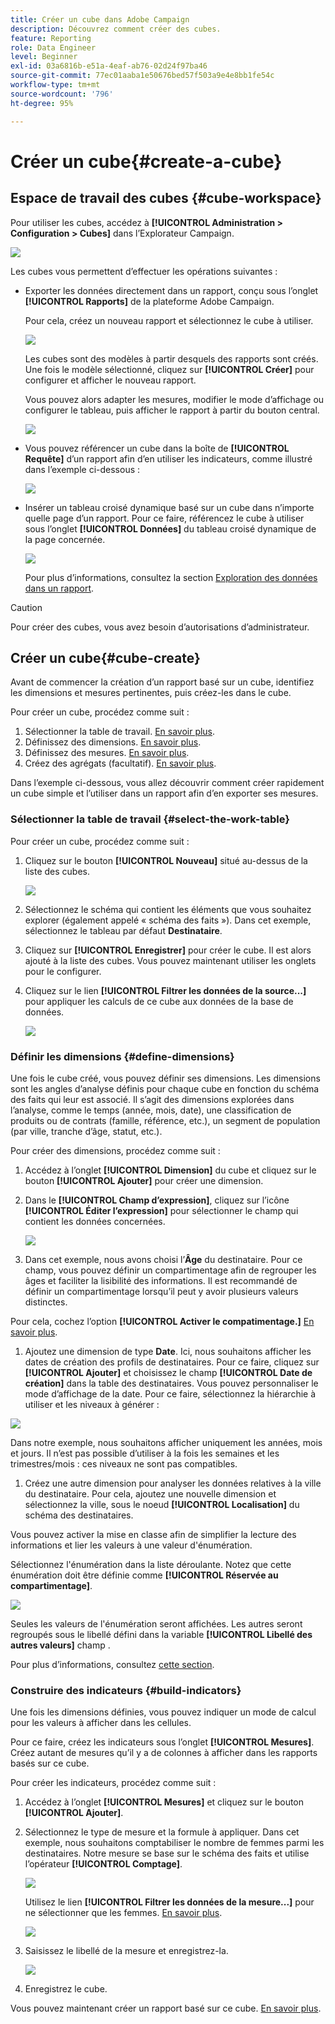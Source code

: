 ```yaml
---
title: Créer un cube dans Adobe Campaign
description: Découvrez comment créer des cubes.
feature: Reporting
role: Data Engineer
level: Beginner
exl-id: 03a6816b-e51a-4eaf-ab76-02d24f97ba46
source-git-commit: 77ec01aaba1e50676bed57f503a9e4e8bb1fe54c
workflow-type: tm+mt
source-wordcount: '796'
ht-degree: 95%

---
```


# Créer un cube{#create-a-cube}

## Espace de travail des cubes {#cube-workspace}

Pour utiliser les cubes, accédez à **[!UICONTROL Administration > Configuration > Cubes]** dans l’Explorateur Campaign.

![](assets/cube-node.png)

Les cubes vous permettent d’effectuer les opérations suivantes :

* Exporter les données directement dans un rapport, conçu sous l’onglet **[!UICONTROL Rapports]** de la plateforme Adobe Campaign.

  Pour cela, créez un nouveau rapport et sélectionnez le cube à utiliser.

  ![](assets/create-new-cube.png)

  Les cubes sont des modèles à partir desquels des rapports sont créés. Une fois le modèle sélectionné, cliquez sur **[!UICONTROL Créer]** pour configurer et afficher le nouveau rapport.

  Vous pouvez alors adapter les mesures, modifier le mode d’affichage ou configurer le tableau, puis afficher le rapport à partir du bouton central.

  ![](assets/display-cube-table.png)

* Vous pouvez référencer un cube dans la boîte de **[!UICONTROL Requête]** d’un rapport afin d’en utiliser les indicateurs, comme illustré dans l’exemple ci-dessous :

  ![](assets/cube-report-query.png)

* Insérer un tableau croisé dynamique basé sur un cube dans n’importe quelle page d’un rapport. Pour ce faire, référencez le cube à utiliser sous l’onglet **[!UICONTROL Données]** du tableau croisé dynamique de la page concernée.

  ![](assets/cube-in-a-report.png)

  Pour plus dʼinformations, consultez la section [Exploration des données dans un rapport](cube-tables.md#explore-the-data-in-a-report).


>[!CAUTION]
>
>Pour créer des cubes, vous avez besoin d’autorisations d’administrateur.
>

## Créer un cube{#cube-create}

Avant de commencer la création d’un rapport basé sur un cube, identifiez les dimensions et mesures pertinentes, puis créez-les dans le cube.

Pour créer un cube, procédez comme suit :

1. Sélectionner la table de travail. [En savoir plus](#select-the-work-table).
1. Définissez des dimensions. [En savoir plus](#define-dimensions).
1. Définissez des mesures. [En savoir plus](#build-indicators).
1. Créez des agrégats (facultatif). [En savoir plus](customize-cubes.md#calculate-and-use-aggregates).

Dans l’exemple ci-dessous, vous allez découvrir comment créer rapidement un cube simple et l’utiliser dans un rapport afin d’en exporter ses mesures.

### Sélectionner la table de travail {#select-the-work-table}

Pour créer un cube, procédez comme suit :

1. Cliquez sur le bouton **[!UICONTROL Nouveau]** situé au-dessus de la liste des cubes.

   ![](assets/create-a-cube.png)

1. Sélectionnez le schéma qui contient les éléments que vous souhaitez explorer (également appelé « schéma des faits »). Dans cet exemple, sélectionnez le tableau par défaut **Destinataire**.
1. Cliquez sur **[!UICONTROL Enregistrer]** pour créer le cube. Il est alors ajouté à la liste des cubes. Vous pouvez maintenant utiliser les onglets pour le configurer.

1. Cliquez sur le lien **[!UICONTROL Filtrer les données de la source...]** pour appliquer les calculs de ce cube aux données de la base de données.

   ![](assets/cube-filter-source.png)

### Définir les dimensions {#define-dimensions}

Une fois le cube créé, vous pouvez définir ses dimensions. Les dimensions sont les angles d’analyse définis pour chaque cube en fonction du schéma des faits qui leur est associé. Il s’agit des dimensions explorées dans l’analyse, comme le temps (année, mois, date), une classification de produits ou de contrats (famille, référence, etc.), un segment de population (par ville, tranche d’âge, statut, etc.).

Pour créer des dimensions, procédez comme suit :

1. Accédez à l’onglet **[!UICONTROL Dimension]** du cube et cliquez sur le bouton **[!UICONTROL Ajouter]** pour créer une dimension.
1. Dans le **[!UICONTROL Champ d’expression]**, cliquez sur l’icône **[!UICONTROL Éditer l’expression]** pour sélectionner le champ qui contient les données concernées.

   ![](assets/cube-add-dimension.png)

1. Dans cet exemple, nous avons choisi l’**Âge** du destinataire. Pour ce champ, vous pouvez définir un compartimentage afin de regrouper les âges et faciliter la lisibilité des informations. Il est recommandé de définir un compartimentage lorsqu’il peut y avoir plusieurs valeurs distinctes.

Pour cela, cochez l’option **[!UICONTROL Activer le compatimentage.]** [En savoir plus](customize-cubes.md#data-binning).

1. Ajoutez une dimension de type **Date**. Ici, nous souhaitons afficher les dates de création des profils de destinataires. Pour ce faire, cliquez sur **[!UICONTROL Ajouter]** et choisissez le champ **[!UICONTROL Date de création]** dans la table des destinataires.
Vous pouvez personnaliser le mode d’affichage de la date. Pour ce faire, sélectionnez la hiérarchie à utiliser et les niveaux à générer :

![](assets/cube-date-dimension.png)

Dans notre exemple, nous souhaitons afficher uniquement les années, mois et jours. Il n’est pas possible d’utiliser à la fois les semaines et les trimestres/mois : ces niveaux ne sont pas compatibles.

1. Créez une autre dimension pour analyser les données relatives à la ville du destinataire. Pour cela, ajoutez une nouvelle dimension et sélectionnez la ville, sous le noeud **[!UICONTROL Localisation]** du schéma des destinataires.

Vous pouvez activer la mise en classe afin de simplifier la lecture des informations et lier les valeurs à une valeur d&#39;énumération.

Sélectionnez l&#39;énumération dans la liste déroulante. Notez que cette énumération doit être définie comme **[!UICONTROL Réservée au compartimentage]**.

![](assets/cube-dimension-with-enum.png)

Seules les valeurs de l&#39;énumération seront affichées. Les autres seront regroupés sous le libellé défini dans la variable **[!UICONTROL Libellé des autres valeurs]** champ .

Pour plus d’informations, consultez [cette section](customize-cubes.md#dynamically-manage-bins).

### Construire des indicateurs {#build-indicators}

Une fois les dimensions définies, vous pouvez indiquer un mode de calcul pour les valeurs à afficher dans les cellules.

Pour ce faire, créez les indicateurs sous l’onglet **[!UICONTROL Mesures]**. Créez autant de mesures qu’il y a de colonnes à afficher dans les rapports basés sur ce cube.

Pour créer les indicateurs, procédez comme suit :

1. Accédez à l’onglet **[!UICONTROL Mesures]** et cliquez sur le bouton **[!UICONTROL Ajouter]**.
1. Sélectionnez le type de mesure et la formule à appliquer. Dans cet exemple, nous souhaitons comptabiliser le nombre de femmes parmi les destinataires. Notre mesure se base sur le schéma des faits et utilise l’opérateur **[!UICONTROL Comptage]**.

   ![](assets/cube-new-measure.png)

   Utilisez le lien **[!UICONTROL Filtrer les données de la mesure...]** pour ne sélectionner que les femmes. [En savoir plus](customize-cubes.md#define-measures).

   ![](assets/cube-filter-measure-data.png)

1. Saisissez le libellé de la mesure et enregistrez-la.

   ![](assets/cube-save-measure.png)

1. Enregistrez le cube.


Vous pouvez maintenant créer un rapport basé sur ce cube. [En savoir plus](cube-tables.md).
